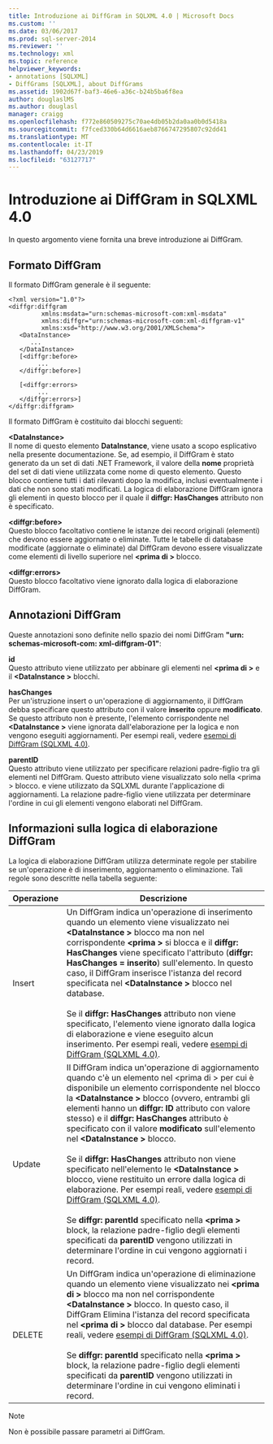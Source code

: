 ```yaml
---
title: Introduzione ai DiffGram in SQLXML 4.0 | Microsoft Docs
ms.custom: ''
ms.date: 03/06/2017
ms.prod: sql-server-2014
ms.reviewer: ''
ms.technology: xml
ms.topic: reference
helpviewer_keywords:
- annotations [SQLXML]
- DiffGrams [SQLXML], about DiffGrams
ms.assetid: 1902d67f-baf3-46e6-a36c-b24b5ba6f8ea
author: douglaslMS
ms.author: douglasl
manager: craigg
ms.openlocfilehash: f772e860509275c70ae4db05b2da0aa0b0d5418a
ms.sourcegitcommit: f7fced330b64d6616aeb8766747295807c92dd41
ms.translationtype: MT
ms.contentlocale: it-IT
ms.lasthandoff: 04/23/2019
ms.locfileid: "63127717"
---
```

# <a name="introduction-to-diffgrams-in-sqlxml-40"></a>Introduzione ai DiffGram in SQLXML 4.0
  In questo argomento viene fornita una breve introduzione ai DiffGram.  
  
## <a name="diffgram-format"></a>Formato DiffGram  
 Il formato DiffGram generale è il seguente:  
  
```  
<?xml version="1.0"?>  
<diffgr:diffgram   
         xmlns:msdata="urn:schemas-microsoft-com:xml-msdata"  
         xmlns:diffgr="urn:schemas-microsoft-com:xml-diffgram-v1"  
         xmlns:xsd="http://www.w3.org/2001/XMLSchema">  
   <DataInstance>  
      ...  
   </DataInstance>  
   [<diffgr:before>  
        ...  
   </diffgr:before>]  
  
   [<diffgr:errors>  
        ...  
   </diffgr:errors>]  
</diffgr:diffgram>  
```  
  
 Il formato DiffGram è costituito dai blocchi seguenti:  
  
 **\<DataInstance>**  
 Il nome di questo elemento **DataInstance**, viene usato a scopo esplicativo nella presente documentazione. Se, ad esempio, il DiffGram è stato generato da un set di dati .NET Framework, il valore della **nome** proprietà del set di dati viene utilizzata come nome di questo elemento. Questo blocco contiene tutti i dati rilevanti dopo la modifica, inclusi eventualmente i dati che non sono stati modificati. La logica di elaborazione DiffGram ignora gli elementi in questo blocco per il quale il **diffgr: HasChanges** attributo non è specificato.  
  
 **\<diffgr:before>**  
 Questo blocco facoltativo contiene le istanze dei record originali (elementi) che devono essere aggiornate o eliminate. Tutte le tabelle di database modificate (aggiornate o eliminate) dal DiffGram devono essere visualizzate come elementi di livello superiore nel  **\<prima di >** blocco.  
  
 **\<diffgr:errors>**  
 Questo blocco facoltativo viene ignorato dalla logica di elaborazione DiffGram.  
  
## <a name="diffgram-annotations"></a>Annotazioni DiffGram  
 Queste annotazioni sono definite nello spazio dei nomi DiffGram **"urn: schemas-microsoft-com: xml-diffgram-01"**:  
  
 **id**  
 Questo attributo viene utilizzato per abbinare gli elementi nel  **\<prima di >** e il  **\<DataInstance >** blocchi.  
  
 **hasChanges**  
 Per un'istruzione insert o un'operazione di aggiornamento, il DiffGram debba specificare questo attributo con il valore **inserito** oppure **modificato**. Se questo attributo non è presente, l'elemento corrispondente nel  **\<DataInstance >** viene ignorata dall'elaborazione per la logica e non vengono eseguiti aggiornamenti. Per esempi reali, vedere [esempi di DiffGram &#40;SQLXML 4.0&#41;](diffgram-examples-sqlxml-4-0.md).  
  
 **parentID**  
 Questo attributo viene utilizzato per specificare relazioni padre-figlio tra gli elementi nel DiffGram. Questo attributo viene visualizzato solo nella \<prima > blocco. e viene utilizzato da SQLXML durante l'applicazione di aggiornamenti. La relazione padre-figlio viene utilizzata per determinare l'ordine in cui gli elementi vengono elaborati nel DiffGram.  
  
## <a name="understanding-the-diffgram-processing-logic"></a>Informazioni sulla logica di elaborazione DiffGram  
 La logica di elaborazione DiffGram utilizza determinate regole per stabilire se un'operazione è di inserimento, aggiornamento o eliminazione. Tali regole sono descritte nella tabella seguente:  
  
|Operazione|Descrizione|  
|---------------|-----------------|  
|Insert|Un DiffGram indica un'operazione di inserimento quando un elemento viene visualizzato nei  **\<DataInstance >** blocco ma non nel corrispondente  **\<prima >** si blocca e il **diffgr: HasChanges** viene specificato l'attributo (**diffgr: HasChanges = inserito**) sull'elemento. In questo caso, il DiffGram inserisce l'istanza del record specificata nel  **\<DataInstance >** blocco nel database.<br /><br /> Se il **diffgr: HasChanges** attributo non viene specificato, l'elemento viene ignorato dalla logica di elaborazione e viene eseguito alcun inserimento. Per esempi reali, vedere [esempi di DiffGram &#40;SQLXML 4.0&#41;](diffgram-examples-sqlxml-4-0.md).|  
|Update|Il DiffGram indica un'operazione di aggiornamento quando c'è un elemento nel \<prima di > per cui è disponibile un elemento corrispondente nel blocco la  **\<DataInstance >** blocco (ovvero, entrambi gli elementi hanno un **diffgr: ID** attributo con valore stesso) e il **diffgr: HasChanges** attributo è specificato con il valore **modificato** sull'elemento nel  **\<DataInstance >** blocco.<br /><br /> Se il **diffgr: HasChanges** attributo non viene specificato nell'elemento le  **\<DataInstance >** blocco, viene restituito un errore dalla logica di elaborazione. Per esempi reali, vedere [esempi di DiffGram &#40;SQLXML 4.0&#41;](diffgram-examples-sqlxml-4-0.md).<br /><br /> Se **diffgr: parentId** specificato nella  **\<prima >** block, la relazione padre-figlio degli elementi specificati da **parentID** vengono utilizzati in determinare l'ordine in cui vengono aggiornati i record.|  
|DELETE|Un DiffGram indica un'operazione di eliminazione quando un elemento viene visualizzato nei  **\<prima di >** blocco ma non nel corrispondente  **\<DataInstance >** blocco. In questo caso, il DiffGram Elimina l'istanza del record specificata nel  **\<prima di >** blocco dal database. Per esempi reali, vedere [esempi di DiffGram &#40;SQLXML 4.0&#41;](diffgram-examples-sqlxml-4-0.md).<br /><br /> Se **diffgr: parentId** specificato nella  **\<prima >** block, la relazione padre-figlio degli elementi specificati da **parentID** vengono utilizzati in determinare l'ordine in cui vengono eliminati i record.|  
  
> [!NOTE]  
>  Non è possibile passare parametri ai DiffGram.  
  
  
